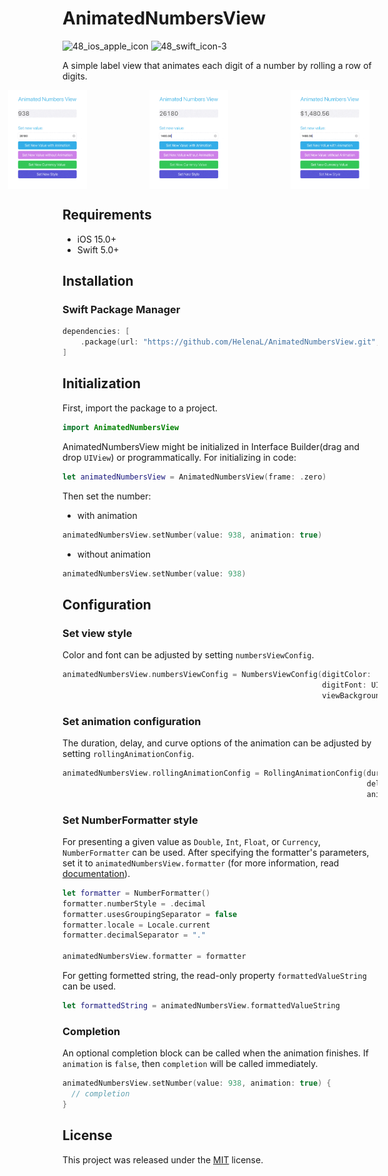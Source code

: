 # AnimatedNumbersView
![48_ios_apple_icon](https://github.com/HelenaL/WeatherMeApp_iOS/assets/5014495/936236cb-445f-4430-ac97-3c367f1bacf4) ![48_swift_icon-3](https://github.com/HelenaL/WeatherMeApp_iOS/assets/5014495/3d35e284-a9e7-4851-9601-9439c26c41f3)

A simple label view that animates each digit of a number by rolling a row of digits.
<div style="display: flex; justify-content: center;">
  <img src="https://github.com/HelenaL/AnimatedNumbersView/blob/main/Images/img_1.gif" width="25%" alt="example 1" style="margin-right: 100px;"/>
  <img src="https://github.com/HelenaL/AnimatedNumbersView/blob/main/Images/img_2.gif" width="25%" alt="example 2" style="margin-right: 100px;"/>
  <img src="https://github.com/HelenaL/AnimatedNumbersView/blob/main/Images/img_3.gif" width="25%" alt="example 3" style="margin-right: 100px;"/>
</div>

## Requirements
- iOS 15.0+
- Swift 5.0+
  
## Installation

### Swift Package Manager
```swift
dependencies: [
    .package(url: "https://github.com/HelenaL/AnimatedNumbersView.git", from: "1.0.0")
]
```

## Initialization
First, import the package to a project.
```swift
import AnimatedNumbersView
```

AnimatedNumbersView might be initialized in Interface Builder(drag and drop `UIView`) or programmatically. For initializing in code: 
```swift
let animatedNumbersView = AnimatedNumbersView(frame: .zero)
```
Then set the number: 
  * with animation
  ```swift
  animatedNumbersView.setNumber(value: 938, animation: true)
  ```
  * without animation
  ```swift
  animatedNumbersView.setNumber(value: 938)
  ```
## Configuration

### Set view style
Color and font can be adjusted by setting `numbersViewConfig`.
```swift
animatedNumbersView.numbersViewConfig = NumbersViewConfig(digitColor: .darkGray,
                                                          digitFont: UIFont.systemFont(ofSize: 30),
                                                          viewBackground: .systemGray6)
```

### Set animation configuration
The duration, delay, and curve options of the animation can be adjusted by setting `rollingAnimationConfig`.
```swift
animatedNumbersView.rollingAnimationConfig = RollingAnimationConfig(duration: 0.5,
                                                                    delay: 0,
                                                                    animationOptions: [.curveEaseOut])
```

### Set NumberFormatter style 
For presenting a given value as `Double`, `Int`, `Float`, or `Currency`, `NumberFormatter` can be used. After specifying the formatter's parameters, set it to `animatedNumbersView.formatter` (for more information, read [documentation](https://developer.apple.com/documentation/foundation/numberformatter)).
```swift
let formatter = NumberFormatter()
formatter.numberStyle = .decimal
formatter.usesGroupingSeparator = false
formatter.locale = Locale.current
formatter.decimalSeparator = "."

animatedNumbersView.formatter = formatter
```
For getting formetted string, the read-only property `formattedValueString` can be used.
```swift
let formattedString = animatedNumbersView.formattedValueString
```

### Completion
An optional completion block can be called when the animation finishes. If `animation` is `false`, then `completion` will be called immediately.

```swift
animatedNumbersView.setNumber(value: 938, animation: true) {
  // completion
}
```

## License
This project was released under the [MIT](https://github.com/HelenaL/AnimatedNumbersView/blob/main/LICENSE) license.


